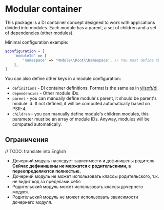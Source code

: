 # Modular container

This package is a DI container concept designed to work with applications divided into modules. Each module has 
a parent, a set of children and a set of dependencies (other modules).

Minimal configuration example:

```php
$configuration = [
    'moduleId' => [
        'namespace' => 'Module\\Root\\Namespace', // You must define the root namespace for the module.
    ],
]
```

You can also define other keys in a module configuration:
- `definitions` - DI container definitions. Format is the same as in [yiisoft/di](http://github.com/yiisoft/di).
- `dependencies` - Other module IDs.
- `parent` - you can manually define module's parent, it should be parent's module id. If not defined, it will be computed automatically based on PSR-4.
- `children` - you can manually define module's children modules, this parameter must be an array of module IDs. Anyway, modules will be computed automatically.

## Ограничения

// TODO: translate into English

- Дочерний модуль наследует зависимости и дефинишены родителя.
**Сейчас дефинишены не мержатся с родительскими, а переопределяются полностью.**
- Дочерний модуль не может использовать классы родительского, т.к. не видит код за пределами себя
- Родительский модуль может использовать классы дочернего модуля.
- Родительский модуль не может использовать зависимости дочернего модуля.
